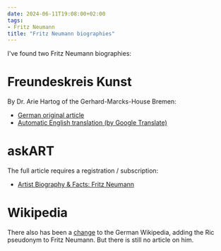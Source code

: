 ```yaml
---
date: 2024-06-11T19:08:00+02:00
tags:
- Fritz Neumann
title: "Fritz Neumann biographies"
---
```


I've found two Fritz Neumann biographies:

# Freundeskreis Kunst

By Dr. Arie Hartog of the Gerhard-Marcks-House Bremen:

* [German original article](https://freundeskreis-kunst.de/?kuenstler_oldenburg=neumann-fritz)
* [Automatic English translation (by Google Translate)](https://freundeskreis--kunst-de.translate.goog/?kuenstler_oldenburg=neumann-fritz&_x_tr_sl=auto&_x_tr_tl=de&_x_tr_hl=en&_x_tr_pto)

# askART

The full article requires a registration / subscription:

* [Artist Biography & Facts: Fritz Neumann](https://www.askart.com/artist/Fritz_Neumann/11057559/Fritz_Neumann.aspx)

# Wikipedia

There also has been a [change](https://de.wikipedia.org/w/index.php?title=Fritz_Neumann&oldid=226050386) to the German Wikipedia, adding the Ric pseudonym to Fritz Neumann. But there is still no article on him.
